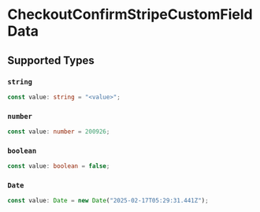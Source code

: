# CheckoutConfirmStripeCustomFieldData


## Supported Types

### `string`

```typescript
const value: string = "<value>";
```

### `number`

```typescript
const value: number = 200926;
```

### `boolean`

```typescript
const value: boolean = false;
```

### `Date`

```typescript
const value: Date = new Date("2025-02-17T05:29:31.441Z");
```

